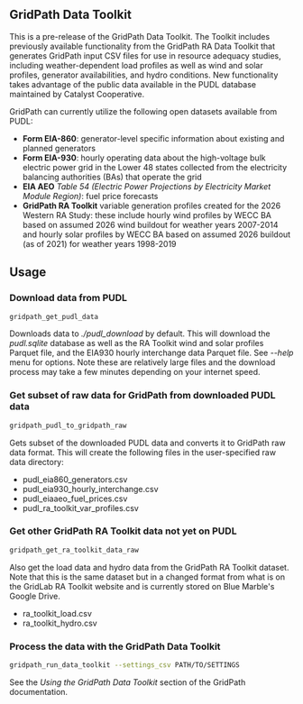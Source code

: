 ## GridPath Data Toolkit

This is a pre-release of the GridPath Data Toolkit. The Toolkit includes 
previously available functionality from the GridPath RA Data Toolkit that 
generates GridPath input CSV files for use in resource adequacy studies, 
including weather-dependent load profiles as well as wind and solar profiles,
generator availabilities, and hydro conditions. New functionality takes 
advantage of the public data available in the PUDL database maintained by 
Catalyst Cooperative.

GridPath can currently utilize the following open datasets available from PUDL:
* **Form EIA-860**: generator-level specific information about existing and 
planned generators
* **Form EIA-930**: hourly operating data about the high-voltage bulk electric 
  power grid in the Lower 48 states collected from the electricity balancing authorities (BAs) that operate the grid
* **EIA AEO** *Table 54 (Electric Power Projections by Electricity Market 
  Module Region)*: fuel price forecasts
* **GridPath RA Toolkit** variable generation profiles created for the 2026 
  Western RA Study: these include hourly wind profiles by WECC BA based on 
  assumed 2026 wind buildout for weather years 2007-2014 and hourly solar 
  profiles by WECC BA based on assumed 2026 buildout (as of 2021) for weather 
  years 1998-2019

## Usage
### Download data from PUDL

```bash
gridpath_get_pudl_data
```
Downloads data to *./pudl_download* by default.
This will download the *pudl.sqlite* database as well as the RA Toolkit 
wind and solar profiles Parquet file, and the EIA930 hourly interchange 
data Parquet file. See *--help* menu for options. Note these are relatively 
large files and the download process may take a few minutes depending on 
your internet speed.

### Get subset of raw data for GridPath from downloaded PUDL data

```bash
gridpath_pudl_to_gridpath_raw
```
Gets subset of the downloaded PUDL data and converts it to GridPath raw data format.
This will create the following files in the user-specified raw data directory:
* pudl_eia860_generators.csv
* pudl_eia930_hourly_interchange.csv
* pudl_eiaaeo_fuel_prices.csv
* pudl_ra_toolkit_var_profiles.csv

### Get other GridPath RA Toolkit data not yet on PUDL

```bash
gridpath_get_ra_toolkit_data_raw

```
Also get the load data and hydro data from the GridPath RA Toolkit dataset. 
Note that this is the same dataset but in a changed format from what is on the 
GridLab RA Toolkit website and is currently stored on Blue Marble's Google Drive.
* ra_toolkit_load.csv
* ra_toolkit_hydro.csv


### Process the data with the GridPath Data Toolkit

```bash
gridpath_run_data_toolkit --settings_csv PATH/TO/SETTINGS
```

See the *Using the GridPath Data Toolkit* section of the GridPath documentation.
